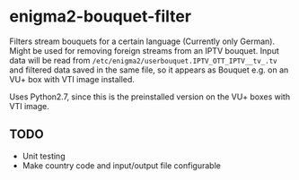 # enigma2-bouquet-filter

Filters stream bouquets for a certain language (Currently only German). Might be used for removing foreign streams from an IPTV bouquet.
Input data will be read from `/etc/enigma2/userbouquet.IPTV_OTT_IPTV__tv_.tv` and filtered data saved in the same file, so it appears as Bouquet e.g. on an VU+ box with VTI image installed.

Uses Python2.7, since this is the preinstalled version on the VU+ boxes with VTI image.

## TODO

* Unit testing
* Make country code and input/output file configurable
